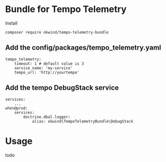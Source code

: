 # Bundle for Tempo Telemetry

Install

```
composer require okwind/tempo-telemetry-bundle
```

## Add the config/packages/tempo_telemetry.yaml
```
tempo_telemetry:
    timeout: 1 # default value is 3
    service_name: 'my-service'
    tempo_url: 'http://yourtempo'
```

## Add the tempo DebugStack service
```
services:
    ...
when@prod:
    services:
        doctrine.dbal.logger:
            alias: okwind\TempoTelemetryBundle\DebugStack
```

# Usage

todo
